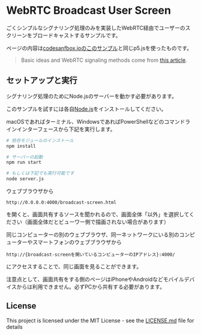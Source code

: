 # WebRTC Broadcast User Screen

ごくシンプルなシグナリング処理のみを実装したWebRTC経由でユーザーのスクリーンをブロードキャストするサンプルです。

ページの内容は[codesanfbox.ioのこのサンプル](https://codesandbox.io/s/20210628-examples-52o8x?file=/4-input-and-delay.js)と同じp5.jsを使ったものです。

> Basic ideas and WebRTC signaling methods come from [this article](https://gabrieltanner.org/blog/webrtc-video-broadcast).

## セットアップと実行

シグナリング処理のためにNode.jsのサーバーを動かす必要があります。

このサンプルを試すには各自[Node.js](https://nodejs.org/ja/)をインストールしてください。

macOSであればターミナル、WindowsであればPowerShellなどのコマンドラインインターフェースから下記を実行します。

```bash
# 依存モジュールのインストール
npm install

# サーバーの起動
npm run start

# もしくは下記でも実行可能です
node server.js
```

ウェブブラウザから

    http://0.0.0.0:4000/broadcast-screen.html

を開くと、画面共有するソースを聞かれるので、画面全体「以外」を選択してください（画面全体だとビューワー側で描画されない場合があります）

同じコンピューターの別のウェブブラウザ、同一ネットワークにいる別のコンピューターやスマートフォンのウェブブラウザから

    http://{broadcast-screenを開いているコンピューターのIPアドレス}:4000/

にアクセスすることで、同じ画面を見ることができます。

注意点として、画面共有をする側のページはiPhoneやAndroidなどモバイルデバイスからは利用できません。必ずPCから共有する必要があります。

## License

This project is licensed under the MIT License - see the [LICENSE.md](LICENSE) file for details
